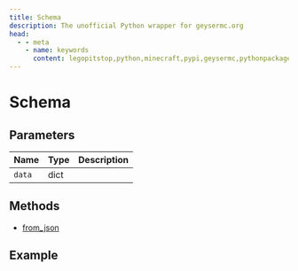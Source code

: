 ```yaml
---
title: Schema
description: The unofficial Python wrapper for geysermc.org
head:
  - - meta
    - name: keywords
      content: legopitstop,python,minecraft,pypi,geysermc,pythonpackage
---
```


# Schema

## Parameters

| Name   | Type | Description |
| ------ | ---- | ----------- |
| `data` | dict |             |

## Methods

- [from_json](#from-json)

## Example

```py

```
